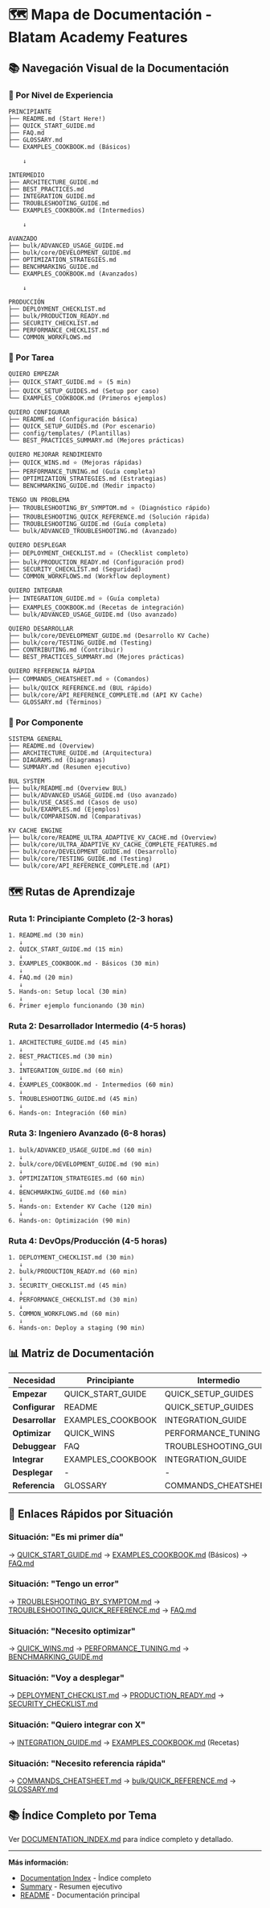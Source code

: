 # 🗺️ Mapa de Documentación - Blatam Academy Features

## 📚 Navegación Visual de la Documentación

### 🎯 Por Nivel de Experiencia

```
PRINCIPIANTE
├── README.md (Start Here!)
├── QUICK_START_GUIDE.md
├── FAQ.md
├── GLOSSARY.md
└── EXAMPLES_COOKBOOK.md (Básicos)

    ↓

INTERMEDIO
├── ARCHITECTURE_GUIDE.md
├── BEST_PRACTICES.md
├── INTEGRATION_GUIDE.md
├── TROUBLESHOOTING_GUIDE.md
└── EXAMPLES_COOKBOOK.md (Intermedios)

    ↓

AVANZADO
├── bulk/ADVANCED_USAGE_GUIDE.md
├── bulk/core/DEVELOPMENT_GUIDE.md
├── OPTIMIZATION_STRATEGIES.md
├── BENCHMARKING_GUIDE.md
└── EXAMPLES_COOKBOOK.md (Avanzados)

    ↓

PRODUCCIÓN
├── DEPLOYMENT_CHECKLIST.md
├── bulk/PRODUCTION_READY.md
├── SECURITY_CHECKLIST.md
├── PERFORMANCE_CHECKLIST.md
└── COMMON_WORKFLOWS.md
```

### 🎯 Por Tarea

```
QUIERO EMPEZAR
├── QUICK_START_GUIDE.md ⭐ (5 min)
├── QUICK_SETUP_GUIDES.md (Setup por caso)
└── EXAMPLES_COOKBOOK.md (Primeros ejemplos)

QUIERO CONFIGURAR
├── README.md (Configuración básica)
├── QUICK_SETUP_GUIDES.md (Por escenario)
├── config/templates/ (Plantillas)
└── BEST_PRACTICES_SUMMARY.md (Mejores prácticas)

QUIERO MEJORAR RENDIMIENTO
├── QUICK_WINS.md ⭐ (Mejoras rápidas)
├── PERFORMANCE_TUNING.md (Guía completa)
├── OPTIMIZATION_STRATEGIES.md (Estrategias)
└── BENCHMARKING_GUIDE.md (Medir impacto)

TENGO UN PROBLEMA
├── TROUBLESHOOTING_BY_SYMPTOM.md ⭐ (Diagnóstico rápido)
├── TROUBLESHOOTING_QUICK_REFERENCE.md (Solución rápida)
├── TROUBLESHOOTING_GUIDE.md (Guía completa)
└── bulk/ADVANCED_TROUBLESHOOTING.md (Avanzado)

QUIERO DESPLEGAR
├── DEPLOYMENT_CHECKLIST.md ⭐ (Checklist completo)
├── bulk/PRODUCTION_READY.md (Configuración prod)
├── SECURITY_CHECKLIST.md (Seguridad)
└── COMMON_WORKFLOWS.md (Workflow deployment)

QUIERO INTEGRAR
├── INTEGRATION_GUIDE.md ⭐ (Guía completa)
├── EXAMPLES_COOKBOOK.md (Recetas de integración)
└── bulk/ADVANCED_USAGE_GUIDE.md (Uso avanzado)

QUIERO DESARROLLAR
├── bulk/core/DEVELOPMENT_GUIDE.md (Desarrollo KV Cache)
├── bulk/core/TESTING_GUIDE.md (Testing)
├── CONTRIBUTING.md (Contribuir)
└── BEST_PRACTICES_SUMMARY.md (Mejores prácticas)

QUIERO REFERENCIA RÁPIDA
├── COMMANDS_CHEATSHEET.md ⭐ (Comandos)
├── bulk/QUICK_REFERENCE.md (BUL rápido)
├── bulk/core/API_REFERENCE_COMPLETE.md (API KV Cache)
└── GLOSSARY.md (Términos)
```

### 🎯 Por Componente

```
SISTEMA GENERAL
├── README.md (Overview)
├── ARCHITECTURE_GUIDE.md (Arquitectura)
├── DIAGRAMS.md (Diagramas)
└── SUMMARY.md (Resumen ejecutivo)

BUL SYSTEM
├── bulk/README.md (Overview BUL)
├── bulk/ADVANCED_USAGE_GUIDE.md (Uso avanzado)
├── bulk/USE_CASES.md (Casos de uso)
├── bulk/EXAMPLES.md (Ejemplos)
└── bulk/COMPARISON.md (Comparativas)

KV CACHE ENGINE
├── bulk/core/README_ULTRA_ADAPTIVE_KV_CACHE.md (Overview)
├── bulk/core/ULTRA_ADAPTIVE_KV_CACHE_COMPLETE_FEATURES.md
├── bulk/core/DEVELOPMENT_GUIDE.md (Desarrollo)
├── bulk/core/TESTING_GUIDE.md (Testing)
└── bulk/core/API_REFERENCE_COMPLETE.md (API)
```

## 🗺️ Rutas de Aprendizaje

### Ruta 1: Principiante Completo (2-3 horas)

```
1. README.md (30 min)
   ↓
2. QUICK_START_GUIDE.md (15 min)
   ↓
3. EXAMPLES_COOKBOOK.md - Básicos (30 min)
   ↓
4. FAQ.md (20 min)
   ↓
5. Hands-on: Setup local (30 min)
   ↓
6. Primer ejemplo funcionando (30 min)
```

### Ruta 2: Desarrollador Intermedio (4-5 horas)

```
1. ARCHITECTURE_GUIDE.md (45 min)
   ↓
2. BEST_PRACTICES.md (30 min)
   ↓
3. INTEGRATION_GUIDE.md (60 min)
   ↓
4. EXAMPLES_COOKBOOK.md - Intermedios (60 min)
   ↓
5. TROUBLESHOOTING_GUIDE.md (45 min)
   ↓
6. Hands-on: Integración (60 min)
```

### Ruta 3: Ingeniero Avanzado (6-8 horas)

```
1. bulk/ADVANCED_USAGE_GUIDE.md (60 min)
   ↓
2. bulk/core/DEVELOPMENT_GUIDE.md (90 min)
   ↓
3. OPTIMIZATION_STRATEGIES.md (60 min)
   ↓
4. BENCHMARKING_GUIDE.md (60 min)
   ↓
5. Hands-on: Extender KV Cache (120 min)
   ↓
6. Hands-on: Optimización (90 min)
```

### Ruta 4: DevOps/Producción (4-5 horas)

```
1. DEPLOYMENT_CHECKLIST.md (30 min)
   ↓
2. bulk/PRODUCTION_READY.md (60 min)
   ↓
3. SECURITY_CHECKLIST.md (45 min)
   ↓
4. PERFORMANCE_CHECKLIST.md (30 min)
   ↓
5. COMMON_WORKFLOWS.md (60 min)
   ↓
6. Hands-on: Deploy a staging (90 min)
```

## 📊 Matriz de Documentación

| Necesidad | Principiante | Intermedio | Avanzado | Producción |
|-----------|--------------|------------|----------|------------|
| **Empezar** | QUICK_START_GUIDE | QUICK_SETUP_GUIDES | - | DEPLOYMENT_CHECKLIST |
| **Configurar** | README | QUICK_SETUP_GUIDES | - | PRODUCTION_READY |
| **Desarrollar** | EXAMPLES_COOKBOOK | INTEGRATION_GUIDE | DEVELOPMENT_GUIDE | - |
| **Optimizar** | QUICK_WINS | PERFORMANCE_TUNING | OPTIMIZATION_STRATEGIES | PERFORMANCE_CHECKLIST |
| **Debuggear** | FAQ | TROUBLESHOOTING_GUIDE | ADVANCED_TROUBLESHOOTING | TROUBLESHOOTING_BY_SYMPTOM |
| **Integrar** | EXAMPLES_COOKBOOK | INTEGRATION_GUIDE | ADVANCED_USAGE | - |
| **Desplegar** | - | - | - | DEPLOYMENT_CHECKLIST |
| **Referencia** | GLOSSARY | COMMANDS_CHEATSHEET | API_REFERENCE | - |

## 🔗 Enlaces Rápidos por Situación

### Situación: "Es mi primer día"
→ [QUICK_START_GUIDE.md](QUICK_START_GUIDE.md) → [EXAMPLES_COOKBOOK.md](EXAMPLES_COOKBOOK.md) (Básicos) → [FAQ.md](FAQ.md)

### Situación: "Tengo un error"
→ [TROUBLESHOOTING_BY_SYMPTOM.md](TROUBLESHOOTING_BY_SYMPTOM.md) → [TROUBLESHOOTING_QUICK_REFERENCE.md](TROUBLESHOOTING_QUICK_REFERENCE.md) → [FAQ.md](FAQ.md)

### Situación: "Necesito optimizar"
→ [QUICK_WINS.md](QUICK_WINS.md) → [PERFORMANCE_TUNING.md](PERFORMANCE_TUNING.md) → [BENCHMARKING_GUIDE.md](BENCHMARKING_GUIDE.md)

### Situación: "Voy a desplegar"
→ [DEPLOYMENT_CHECKLIST.md](DEPLOYMENT_CHECKLIST.md) → [PRODUCTION_READY.md](bulk/PRODUCTION_READY.md) → [SECURITY_CHECKLIST.md](SECURITY_CHECKLIST.md)

### Situación: "Quiero integrar con X"
→ [INTEGRATION_GUIDE.md](INTEGRATION_GUIDE.md) → [EXAMPLES_COOKBOOK.md](EXAMPLES_COOKBOOK.md) (Recetas)

### Situación: "Necesito referencia rápida"
→ [COMMANDS_CHEATSHEET.md](COMMANDS_CHEATSHEET.md) → [bulk/QUICK_REFERENCE.md](bulk/QUICK_REFERENCE.md) → [GLOSSARY.md](GLOSSARY.md)

## 📚 Índice Completo por Tema

Ver [DOCUMENTATION_INDEX.md](DOCUMENTATION_INDEX.md) para índice completo y detallado.

---

**Más información:**
- [Documentation Index](DOCUMENTATION_INDEX.md) - Índice completo
- [Summary](SUMMARY.md) - Resumen ejecutivo
- [README](README.md) - Documentación principal

